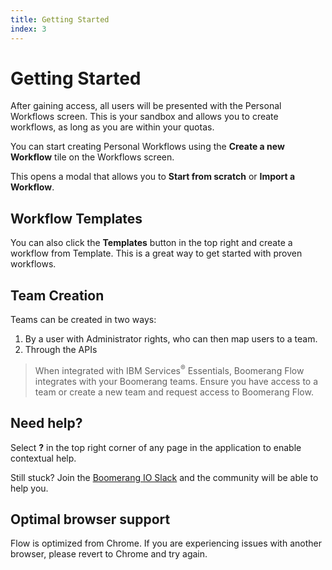 ```yaml
---
title: Getting Started
index: 3
---
```


# Getting Started

After gaining access, all users will be presented with the Personal Workflows screen. This is your sandbox and allows you to create workflows, as long as you are within your quotas.

You can start creating Personal Workflows using the **Create a new Workflow** tile on the Workflows screen.

This opens a modal that allows you to **Start from scratch** or **Import a Workflow**.

## Workflow Templates

You can also click the **Templates** button in the top right and create a workflow from Template. This is a great way to get started with proven workflows.

## Team Creation

Teams can be created in two ways:

1. By a user with Administrator rights, who can then map users to a team.
2. Through the APIs

> When integrated with IBM Services<sup>®</sup> Essentials, Boomerang Flow integrates with your Boomerang teams. Ensure you have access to a team or create a new team and request access to Boomerang Flow.

## Need help?

Select **?** in the top right corner of any page in the application to enable contextual help.

Still stuck? Join the [Boomerang IO Slack](https://join.slack.com/t/boomerang-io/shared_invite/zt-pxo2yw2o-c3~6YvWkKNrKIwhIBAKhaw) and the community will be able to help you.

## Optimal browser support

Flow is optimized from Chrome. If you are experiencing issues with another browser, please revert to Chrome and try again.
